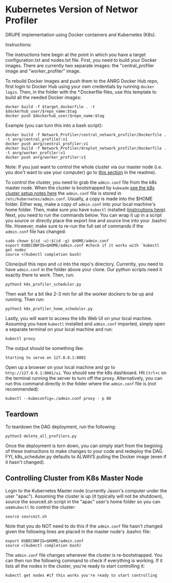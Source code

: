 # Kubernetes Version of Networ Profiler
DRUPE implementation using Docker containers and Kubernetes (K8s).

Instructions:

The instructions here begin at the point in which you have a target 
configuration.txt and nodes.txt file. First, you need to build your Docker 
images. There are currently two separate images: the "central_profiler image and 
"worker_profiler" image.

To rebuild Docker images and push them to the ANRG Docker Hub repo, first login 
to Docker Hub using your own credentials by running `docker login`. Then, in the
folder with the *.Dockerfile files, use this template to build all the needed
Docker images:

    docker build -f $target_dockerfile . -t $dockerhub_user/$repo_name:$tag
    docker push $dockerhub_user/$repo_name:$tag

Example (you can turn this into a bash script):


    docker build -f Network_Profiler/central_network_profiler/Dockerfile . -t anrg/central_profiler:v1
    docker push anrg/central_profiler:v1
    docker build -f Network_Profiler/droplet_network_profiler/Dockerfile . -t anrg/worker_profiler:v1
    docker push anrg/worker_profiler:v1

Note: If you just want to control the whole cluster via our master node (i.e. you don't
want to use your computer) go to [this section](#controlling-cluster-from-k8s-master-node) 
in the readme).

To control the cluster, you need to grab the `admin.conf` file from the k8s 
master node. When the cluster is bootstrapped by `kubeadm` [see the k8s cluster
setup notes here](https://drive.google.com/open?id=1NeewrSx9Bp3oNOGGpgyfKBjul1NbSB8kHqy7gslxtKk)
the `admin.conf` file is stored in `/etc/kubernetes/admin.conf`. Usually, a copy
is made into the $HOME folder. Either way, make a copy of `admin.conf` into your 
local machine's home folder. Then, make sure you have `kubectl` installed ([instrcutions 
here](https://kubernetes.io/docs/tasks/tools/install-kubectl/)). Next, you need 
to run the commands below. You can wrap it up in a script you source or directly 
place the export line and source line into your .bashrc file. However, make sure 
to re-run the full set of commands if the `admin.conf` file has changed:

    sudo chown $(id -u):$(id -g) $HOME/admin.conf
    export KUBECONFIG=$HOME/admin.conf #check if it works with `kubectl get nodes`
    source <(kubectl completion bash)

Clone/pull this repo and `cd` into the repo's directory. Currently, you need to have
`admin.conf` in the folder above your clone. Our python scripts need it exactly
there to work. Then, run:

    python3 k8s_profiler_scheduler.py

Then wait for a bit like 2-3 min for all the worker dockers to be up and running. Then run:

    python3 k8s_profiler_home_scheduler.py


Lastly, you will want to access the k8s Web UI on your local machine. Assuming 
you have `kubectl` installed and `admin.conf` imported, simply open a separate 
terminal on your local machine and run:

    kubectl proxy

The output should be something like:

    Starting to serve on 127.0.0.1:8001

Open up a browser on your local machine and go to 
`http://127.0.0.1:8001/ui`. You should see the k8s dashboard. Hit `Ctrl+c` on
the terminal running the server to turn off the proxy. Alternatively, you can
run this command directly in the folder where the `admin.conf` file is (not 
recommended):

    kubectl --kubeconfig=./admin.conf proxy - p 80


## Teardown

To teardown the DAG deployment, run the following:
    
    python3 delete_all_profilers.py

Once the deployment is torn down, you can simply start from the begining of 
these instructions to make changes to your code and redeploy the DAG. FYI, 
k8s_scheduler.py defaults to ALWAYS pulling the Docker image (even if it hasn't 
changed).

## Controlling Cluster from K8s Master Node

Login to the Kubernetes Master node (currently Jason's computer under the user 
"apac"). Assuming the cluster is up (it typically will not be shutdown), source
the sourceit.sh script in the "apac" user's home folder so you can use`kubectl` 
to  control the cluster:
    
    source sourceit.sh

Note that you do NOT need to do this if the `admin.conf` file hasn't changed 
given the following lines are placed in the master node's .bashrc file:

    export KUBECONFIG=$HOME/admin.conf
    source <(kubectl completion bash)

The `admin.conf` file changes whenever the cluster is re-bootstrapped. You can 
then run the following command to check if everything is working. If it lists 
all the nodes in the cluster, you're ready to start controlling it:

    kubectl get nodes #if this works you're ready to start controlling

